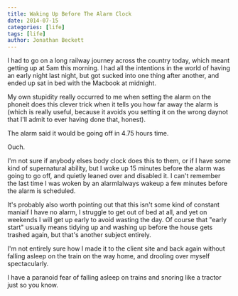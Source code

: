 ```yaml
---
title: Waking Up Before The Alarm Clock
date: 2014-07-15
categories: [life]
tags: [life]
author: Jonathan Beckett
---
```


I had to go on a long railway journey across the country today, which meant getting up at 5am this morning. I had all the intentions in the world of having an early night last night, but got sucked into one thing after another, and ended up sat in bed with the Macbook at midnight.

My own stupidity really occurred to me when setting the alarm on the phoneit does this clever trick when it tells you how far away the alarm is (which is really useful, because it avoids you setting it on the wrong daynot that I'll admit to ever having done that, honest).

The alarm said it would be going off in 4.75 hours time.

Ouch.

I'm not sure if anybody elses body clock does this to them, or if I have some kind of supernatural ability, but I woke up 15 minutes before the alarm was going to go off, and quietly leaned over and disabled it. I can't remember the last time I was woken by an alarmIalways wakeup a few minutes before the alarm is scheduled.

It's probably also worth pointing out that this isn't some kind of constant maniaif I have no alarm, I struggle to get out of bed at all, and yet on weekends I will get up early to avoid wasting the day. Of course that "early start" usually means tidying up and washing up before the house gets trashed again, but that's another subject entirely.

I'm not entirely sure how I made it to the client site and back again without falling asleep on the train on the way home, and drooling over myself spectacularly.

I have a paranoid fear of falling asleep on trains and snoring like a tractor just so you know.
